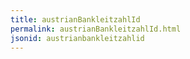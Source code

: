 ```yaml
---
title: austrianBankleitzahlId
permalink: austrianBankleitzahlId.html
jsonid: austrianbankleitzahlid
---
```

